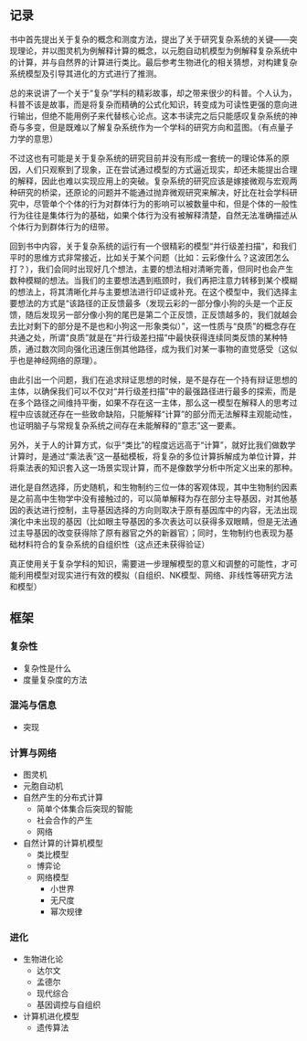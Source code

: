 ## 记录
书中首先提出关于复杂的概念和测度方法，提出了关于研究复杂系统的关键——突现理论，并以图灵机为例解释计算的概念，以元胞自动机模型为例解释复杂系统中的计算，并与自然界的计算进行类比。最后参考生物进化的相关猜想，对构建复杂系统模型及引导其进化的方式进行了推测。

总的来说讲了一个关于“复杂”学科的精彩故事，却之带来很少的科普。个人认为，科普不该是故事，而是将复杂而精确的公式化知识，转变成为可读性更强的意向进行输出，但绝不能用例子来代替核心论点。这本书读完之后只能感叹复杂系统的神奇与多变，但是既难以了解复杂系统作为一个学科的研究方向和蓝图。（有点量子力学的意思）

不过这也有可能是关于复杂系统的研究目前并没有形成一套统一的理论体系的原因，人们只观察到了现象，正在尝试通过模型的方式逼近现实，却还未能提出合理的解释，因此也难以实现应用上的突破。复杂系统的研究应该是嫁接微观与宏观两种研究的桥梁，还原论的问题并不能通过抛弃微观研究来解决，好比在社会学科研究中，尽管单个个体的行为对群体行为的影响可以被数量中和，但是个体的一般性行为往往是集体行为的基础，如果个体行为没有被解释清楚，自然无法准确描述从个体行为到群体行为的纽带。

回到书中内容，关于复杂系统的运行有一个很精彩的模型“并行级差扫描”，和我们平时的思维方式非常接近，比如关于某个问题（比如：云彩像什么？这波团怎么打？），我们会同时出现好几个想法，主要的想法相对清晰完善，但同时也会产生数种模糊的想法。当我们的主要想法遇到瓶颈时，我们再把注意力转移到某个模糊的想法上，将其清晰化并与主要想法进行印证或补充。在这个模型中，我们选择主要想法的方式是“该路径的正反馈最多（发现云彩的一部分像小狗的头是一个正反馈，随后发现另一部分像小狗的尾巴是第二个正反馈，正反馈越多的，我们就越会去比对剩下的部分是不是也和小狗这一形象类似）”，这一性质与“良质”的概念存在共通之处，所谓“良质”就是在“并行级差扫描”中最快获得连续同类反馈的某种特质，通过数次同向强化迅速压倒其他路径，成为我们对某一事物的直觉感受（这似乎也是神经网络的原理）。

由此引出一个问题，我们在追求辩证思想的时候，是不是存在一个持有辩证思想的主体，以确保我们可以不仅对“并行级差扫描”中的最强路径进行最多的探索，而是在多个路径之间维持平衡，如果不存在这一主体，那么这一模型在解释人的思考过程中应该就还存在一些致命缺陷，只能解释“计算”的部分而无法解释主观能动性，也证明脑子与常规复杂系统之间存在未能解释的“意志”这一要素。

另外，关于人的计算方式，似乎“类比”的程度远远高于“计算”，就好比我们做数学计算时，是通过“乘法表”这一基础模板，将复杂的多位计算拆解成为单位计算，并将乘法表的知识套入这一场景实现计算，而不是像数学分析中所定义出来的那种。

进化是自然选择，历史随机，和生物制约三位一体的客观体现，其中生物制约因素是之前高中生物学中没有接触过的，可以简单解释为存在部分主导基因，对其他基因的表达进行控制，主导基因选择的方向则取决于原有基因库中的内容，无法出现演化中未出现的基因（比如眼主导基因的多次表达可以获得多双眼睛，但是无法通过主导基因的改变获得除了原有器官之外的新器官）；同时，生物制约也表现为基础材料符合的复杂系统的自组织性（这点还未获得验证）

真正使用关于复杂学科的知识，需要进一步理解模型的意义和调整的可能性，才可能利用模型对现实进行有效的模拟（自组织、NK模型、网络、非线性等研究方法和模型）


## 框架
### 复杂性
- 复杂性是什么
- 度量复杂度的方法
### 混沌与信息
- 突现
### 计算与网络
- 图灵机
- 元胞自动机
- 自然产生的分布式计算
  - 简单个体集合后突现的智能
  - 社会合作的产生
  - 网络
- 自然计算的计算机模型
  - 类比模型
  - 博弈论
  - 网络模型
    - 小世界
    - 无尺度
    - 幂次规律
### 进化
- 生物进化论
  - 达尔文
  - 孟德尔
  - 现代综合
  - 基因调控与自组织
- 计算机进化模型
  - 遗传算法

## 
